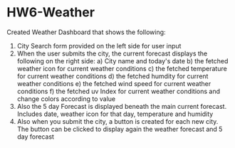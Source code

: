 # HW6-Weather
Created Weather Dashboard that shows the following:
1. City Search form provided on the left side for user input
2. When the user submits the city, the current forecast displays the following on the right side:
    a) City name and today's date
    b) the fetched weather icon for current weather conditions
    c) the fetched temperature for current weather conditions
    d) the fetched humdity for current weather conditions
    e) the fetched wind speed for current weather conditions
    f) the fetched uv Index for current weather conditions and change colors according to value
3. Also the 5 day Forecast is displayed beneath the main current forecast.  Includes date, weather icon for that day, temperature and humidity
4. Also when you submit the city, a button is created for each new city.  The button can be clicked to display again the weather forecast and 5 day forecast
